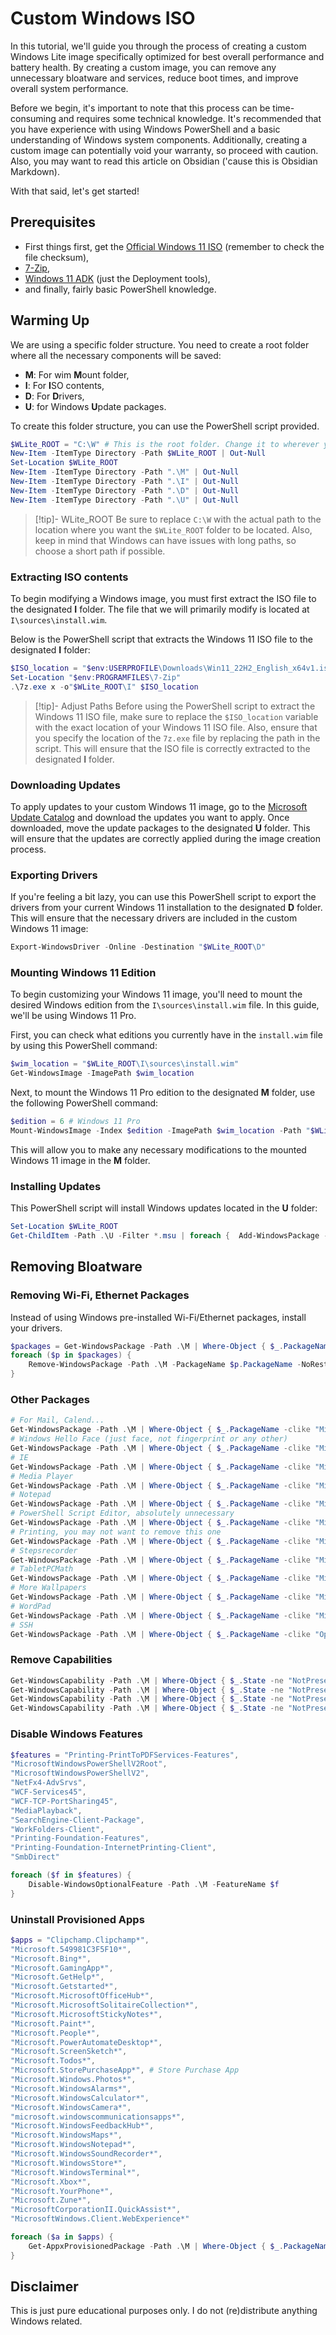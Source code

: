 # Custom Windows ISO

In this tutorial, we'll guide you through the process of creating a custom Windows Lite image specifically optimized for best overall performance and battery health. By creating a custom image, you can remove any unnecessary bloatware and services, reduce boot times, and improve overall system performance.

Before we begin, it's important to note that this process can be time-consuming and requires some technical knowledge. It's recommended that you have experience with using Windows PowerShell and a basic understanding of Windows system components. Additionally, creating a custom image can potentially void your warranty, so proceed with caution. Also, you may want to read this article on Obsidian ('cause this is Obsidian Markdown).

With that said, let's get started!

## Prerequisites

- First things first, get the [Official Windows 11 ISO](https://www.microsoft.com/software-download/windows11) (remember to check the file checksum),
- [7-Zip](https://7-zip.org/),
- [Windows 11 ADK](https://learn.microsoft.com/en-us/windows-hardware/get-started/adk-install) (just the Deployment tools),
- and finally, fairly basic PowerShell knowledge.

## Warming Up

We are using a specific folder structure. You need to create a root folder where all the necessary components will be saved:

- **M**: For wim **M**ount folder,
- **I**: For **I**SO contents,
- **D**: For **D**rivers,
- **U**: for Windows **U**pdate packages.

To create this folder structure, you can use the PowerShell script provided. 
```powershell
$WLite_ROOT = "C:\W" # This is the root folder. Change it to wherever you want.
New-Item -ItemType Directory -Path $WLite_ROOT | Out-Null
Set-Location $WLite_ROOT
New-Item -ItemType Directory -Path ".\M" | Out-Null
New-Item -ItemType Directory -Path ".\I" | Out-Null
New-Item -ItemType Directory -Path ".\D" | Out-Null
New-Item -ItemType Directory -Path ".\U" | Out-Null
```


> [!tip]- WLite_ROOT
> Be sure to replace `C:\W` with the actual path to the location where you want the `$WLite_ROOT` folder to be located. Also, keep in mind that Windows can have issues with long paths, so choose a short path if possible.

### Extracting ISO contents

To begin modifying a Windows image, you must first extract the ISO file to the designated **I** folder. The file that we will primarily modify is located at `I\sources\install.wim`.

Below is the PowerShell script that extracts the Windows 11 ISO file to the designated **I** folder:

```powershell
$ISO_location = "$env:USERPROFILE\Downloads\Win11_22H2_English_x64v1.iso"
Set-Location "$env:PROGRAMFILES\7-Zip"
.\7z.exe x -o"$WLite_ROOT\I" $ISO_location
```

> [!tip]- Adjust Paths
> Before using the PowerShell script to extract the Windows 11 ISO file, make sure to replace the `$ISO_location` variable with the exact location of your Windows 11 ISO file. Also, ensure that you specify the location of the `7z.exe` file by replacing the path in the script. This will ensure that the ISO file is correctly extracted to the designated **I** folder.

### Downloading Updates

To apply updates to your custom Windows 11 image, go to the [Microsoft Update Catalog](https://www.catalog.update.microsoft.com/Home.aspx) and download the updates you want to apply. Once downloaded, move the update packages to the designated **U** folder. This will ensure that the updates are correctly applied during the image creation process.

### Exporting Drivers

If you're feeling a bit lazy, you can use this PowerShell script to export the drivers from your current Windows 11 installation to the designated **D** folder. This will ensure that the necessary drivers are included in the custom Windows 11 image:

```powershell
Export-WindowsDriver -Online -Destination "$WLite_ROOT\D"
```

### Mounting Windows 11 Edition

To begin customizing your Windows 11 image, you'll need to mount the desired Windows edition from the `I\sources\install.wim` file. In this guide, we'll be using Windows 11 Pro.

First, you can check what editions you currently have in the `install.wim` file by using this PowerShell command:

```powershell
$wim_location = "$WLite_ROOT\I\sources\install.wim"
Get-WindowsImage -ImagePath $wim_location
```

Next, to mount the Windows 11 Pro edition to the designated **M** folder, use the following PowerShell command:

```powershell
$edition = 6 # Windows 11 Pro
Mount-WindowsImage -Index $edition -ImagePath $wim_location -Path "$WLite_ROOT\M" -Optimize -CheckIntegrity
```

This will allow you to make any necessary modifications to the mounted Windows 11 image in the **M** folder.

### Installing Updates

This PowerShell script will install Windows updates located in the **U** folder:

```powershell
Set-Location $WLite_ROOT
Get-ChildItem -Path .\U -Filter *.msu | foreach {  Add-WindowsPackage -PackagePath $_.FullName -Path "$WLite_ROOT\M" -NoRestart }
```

## Removing Bloatware

### Removing Wi-Fi, Ethernet Packages

Instead of using Windows pre-installed Wi-Fi/Ethernet packages, install your drivers.

```powershell
$packages = Get-WindowsPackage -Path .\M | Where-Object { $_.PackageName -clike "Microsoft-Windows-Ethernet-Client*" -or $_.PackageName -clike "Microsoft-Windows-Wifi-Client*" }
foreach ($p in $packages) {
	Remove-WindowsPackage -Path .\M -PackageName $p.PackageName -NoRestart
}
```

### Other Packages

```powershell
# For Mail, Calend...
Get-WindowsPackage -Path .\M | Where-Object { $_.PackageName -clike "Microsoft-OneCore-ApplicationModel-Sync-Desktop-FOD-Package*" } | Remove-WindowsPackage -Path .\M
# Windows Hello Face (just face, not fingerprint or any other)
Get-WindowsPackage -Path .\M | Where-Object { $_.PackageName -clike "Microsoft-Windows-Hello-Face-Package*" } | foreach { Remove-WindowsPackage -Path .\M -PackageName $_.PackageName }
# IE
Get-WindowsPackage -Path .\M | Where-Object { $_.PackageName -clike "Microsoft-Windows-InternetExplorer*" } | foreach { Remove-WindowsPackage -Path .\M -PackageName $_.PackageName }
# Media Player
Get-WindowsPackage -Path .\M | Where-Object { $_.PackageName -clike "Microsoft-Windows-MediaPlayer*" } | foreach { Remove-WindowsPackage -Path .\M -PackageName $_.PackageName }
# Notepad
Get-WindowsPackage -Path .\M | Where-Object { $_.PackageName -clike "Microsoft-Windows-Notepad*" } | foreach { Remove-WindowsPackage -Path .\M -PackageName $_.PackageName }
# PowerShell Script Editor, absolutely unnecessary
Get-WindowsPackage -Path .\M | Where-Object { $_.PackageName -clike "Microsoft-Windows-PowerShell-ISE*" } | foreach { Remove-WindowsPackage -Path .\M -PackageName $_.PackageName }
# Printing, you may not want to remove this one
Get-WindowsPackage -Path .\M | Where-Object { $_.PackageName -clike "Microsoft-Windows-Printing*" } | foreach { Remove-WindowsPackage -Path .\M -PackageName $_.PackageName }
# Stepsrecorder
Get-WindowsPackage -Path .\M | Where-Object { $_.PackageName -clike "Microsoft-Windows-StepsRecorder*" } | foreach { Remove-WindowsPackage -Path .\M -PackageName $_.PackageName }
# TabletPCMath
Get-WindowsPackage -Path .\M | Where-Object { $_.PackageName -clike "Microsoft-Windows-TabletPCMath*" } | foreach { Remove-WindowsPackage -Path .\M -PackageName $_.PackageName }
# More Wallpapers
Get-WindowsPackage -Path .\M | Where-Object { $_.PackageName -clike "Microsoft-Windows-Wallpaper-Content-Extended-FoD-Package*" } | foreach { Remove-WindowsPackage -Path .\M -PackageName $_.PackageName }
# WordPad
Get-WindowsPackage -Path .\M | Where-Object { $_.PackageName -clike "Microsoft-Windows-WordPad*" } | foreach { Remove-WindowsPackage -Path .\M -PackageName $_.PackageName }
# SSH
Get-WindowsPackage -Path .\M | Where-Object { $_.PackageName -clike "OpenSSH-Client*" } | foreach { Remove-WindowsPackage -Path .\M -PackageName $_.PackageName }
```

### Remove Capabilities

```powershell
Get-WindowsCapability -Path .\M | Where-Object { $_.State -ne "NotPresent" -and $_.Name -clike "Language.Handwriting*" } | foreach { Remove-WindowsCapability -Path .\M -Name $_.Name }
Get-WindowsCapability -Path .\M | Where-Object { $_.State -ne "NotPresent" -and $_.Name -clike "Language.OCR*" } | foreach { Remove-WindowsCapability -Path .\M -Name $_.Name }
Get-WindowsCapability -Path .\M | Where-Object { $_.State -ne "NotPresent" -and $_.Name -clike "Language.Speech*" } | foreach { Remove-WindowsCapability -Path .\M -Name $_.Name }
Get-WindowsCapability -Path .\M | Where-Object { $_.State -ne "NotPresent" -and $_.Name -clike "Language.TextToSpeech*" } | foreach { Remove-WindowsCapability -Path .\M -Name $_.Name }
```


### Disable Windows Features

```powershell
$features = "Printing-PrintToPDFServices-Features",
"MicrosoftWindowsPowerShellV2Root",
"MicrosoftWindowsPowerShellV2",
"NetFx4-AdvSrvs",
"WCF-Services45",
"WCF-TCP-PortSharing45",
"MediaPlayback",
"SearchEngine-Client-Package",
"WorkFolders-Client",
"Printing-Foundation-Features",
"Printing-Foundation-InternetPrinting-Client",
"SmbDirect"

foreach ($f in $features) {
	Disable-WindowsOptionalFeature -Path .\M -FeatureName $f
}
```


### Uninstall Provisioned Apps

```powershell
$apps = "Clipchamp.Clipchamp*",
"Microsoft.549981C3F5F10*",
"Microsoft.Bing*",
"Microsoft.GamingApp*",
"Microsoft.GetHelp*",
"Microsoft.Getstarted*",
"Microsoft.MicrosoftOfficeHub*",
"Microsoft.MicrosoftSolitaireCollection*",
"Microsoft.MicrosoftStickyNotes*",
"Microsoft.Paint*",
"Microsoft.People*",
"Microsoft.PowerAutomateDesktop*",
"Microsoft.ScreenSketch*",
"Microsoft.Todos*",
"Microsoft.StorePurchaseApp*", # Store Purchase App
"Microsoft.Windows.Photos*",
"Microsoft.WindowsAlarms*",
"Microsoft.WindowsCalculator*",
"Microsoft.WindowsCamera*",
"microsoft.windowscommunicationsapps*",
"Microsoft.WindowsFeedbackHub*",
"Microsoft.WindowsMaps*",
"Microsoft.WindowsNotepad*",
"Microsoft.WindowsSoundRecorder*",
"Microsoft.WindowsStore*",
"Microsoft.WindowsTerminal*",
"Microsoft.Xbox*",
"Microsoft.YourPhone*",
"Microsoft.Zune*",
"MicrosoftCorporationII.QuickAssist*",
"MicrosoftWindows.Client.WebExperience*"

foreach ($a in $apps) {
	Get-AppxProvisionedPackage -Path .\M | Where-Object { $_.PackageName -clike $a } | foreach { Remove-AppxProvisionedPackage -Path .\M -PackageName $_.PackageName }
}
```

## Disclaimer

This is just pure educational purposes only. I do not (re)distribute anything Windows related.
